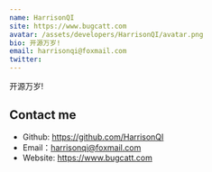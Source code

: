 ```yaml
---
name: HarrisonQI
site: https://www.bugcatt.com
avatar: /assets/developers/HarrisonQI/avatar.png
bio: 开源万岁!
email: harrisonqi@foxmail.com
twitter: 
---
```


开源万岁!

## Contact me

- Github: <https://github.com/HarrisonQI>
- Email：<harrisonqi@foxmail.com>
- Website: <https://www.bugcatt.com>
